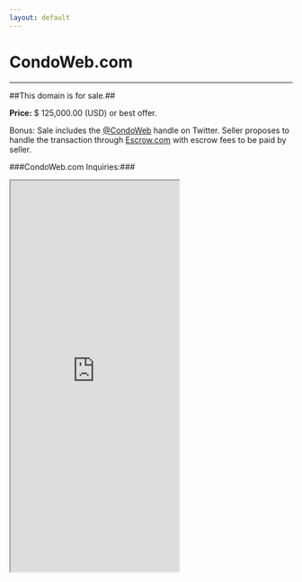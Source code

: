 ```yaml
---
layout: default
---
```

CondoWeb.com
===

<hr>

##This domain is for sale.##

<p><strong>Price:</strong> $ 125,000.00 (USD) or best offer.</p>
<p>Bonus: Sale includes the <a href="http://twitter.com/condoweb">@CondoWeb</a> handle on Twitter. Seller proposes to handle the transaction through <a href="https://escrow.com">Escrow.com</a> with escrow fees to be paid by seller.</p>

###CondoWeb.com Inquiries:###

<div class="iframe-wrap"><iframe height="697" allowTransparency="true"frameborder="2" scrolling="no" class="webform"  src="https://wisdomgroup.wufoo.com/embed/s1kxy5mk1q4e7g8/"><a href="https://wisdomgroup.wufoo.com/forms/s1kxy5mk1q4e7g8/">Fill out my Wufoo form!</a></iframe></div>
